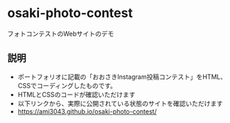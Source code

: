 # osaki-photo-contest
フォトコンテストのWebサイトのデモ

## 説明
- ポートフォリオに記載の「おおさきInstagram投稿コンテスト」をHTML、CSSでコーディングしたものです。
- HTMLとCSSのコードが確認いただけます
- 以下リンクから、実際に公開されている状態のサイトを確認いただけます
 - https://ami3043.github.io/osaki-photo-contest/ 

